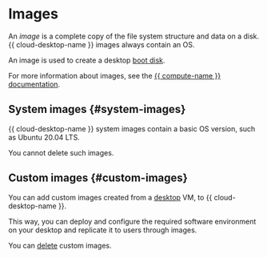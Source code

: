 # Images

An _image_ is a complete copy of the file system structure and data on a disk. {{ cloud-desktop-name }} images always contain an OS.

An image is used to create a desktop [boot disk](disks.md#boot-disk). 

For more information about images, see the [{{ compute-name }} documentation](../../compute/concepts/image.md).

## System images {#system-images}

{{ cloud-desktop-name }} system images contain a basic OS version, such as Ubuntu 20.04 LTS.

You cannot delete such images.

## Custom images {#custom-images}

You can add custom images created from a [desktop](../operations/images/create-from-desktop.md) VM, to {{ cloud-desktop-name }}.

This way, you can deploy and configure the required software environment on your desktop and replicate it to users through images.

You can [delete](../operations/images/delete.md) custom images.
